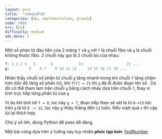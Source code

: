 ```yaml
---
layout: post
title:  "remainFib"
categories: [dp, implementation, greedy]
code: 5960
src: [py]
difficulty: medium
ads_more: 1
---
```


Một số phàn tử đàu tiên của 2 mảng `f` và `g` với `f` là chuỗi fibo và `g` là chuỗi không thuộc fibo. 2 chuỗi này gọi là 2 chuỗi bù của nhau:

```js
f: 1 1 2 3   5       8            13                    21 ...
g:         4    6 7    9 10 11 12     14 15 16 17 18 ...
```

Nhận thấy chuỗi số phần tử chuỗi `g` tăng nhanh trong khi chuỗi `f` tăng chậm hơn (tốc độ tăng số phần tử), khi `f[7] = 21` thì `g` đã đi được đoạn lớn số . Do đó có thể tham lam trên chuỗi `g` bằng cách nhảy dựa trên chuỗi `f`, thay vì tính trực tiếp từng phần tử của `g`.

Ví dụ khi tính tới `f = 8`, lúc này `g = 7`, đoạn tiếp theo sẽ xét là từ `8->13` tức trên `g` là từ `9 -> 12`, lúc này `g` nhảy thẳng đến `12` luôn. Nếu vượt quá `n` thì cập lùi lại thích hợp.

Chú ý số lớn, dùng *Python* để pass dễ dàng.

Một bài cũng dựa trên ý tưởng này tuy nhiên ***phức tạp hơn***: [findNumber](https://vnspoj.github.io/code-learn/?q=findNumber)
